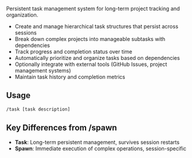 Persistent task management system for long-term project tracking and organization.

- Create and manage hierarchical task structures that persist across sessions
- Break down complex projects into manageable subtasks with dependencies
- Track progress and completion status over time
- Automatically prioritize and organize tasks based on dependencies
- Optionally integrate with external tools (GitHub Issues, project management systems)
- Maintain task history and completion metrics

## Usage
```bash
/task [task description]
```

## Key Differences from /spawn
- **Task**: Long-term persistent management, survives session restarts
- **Spawn**: Immediate execution of complex operations, session-specific
